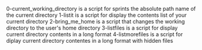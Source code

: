 0-current_working_directory is a script for sprints the absolute path name of the current directory
1-listit is a script for display the contents list of your current directory
2-bring_me_home is a script that changes the working directory to the user's home directory
3-listfiles is a script for display current directory contents in a long format
4-listmorefiles is a script for diplay current directory contentes in a long format with hidden files